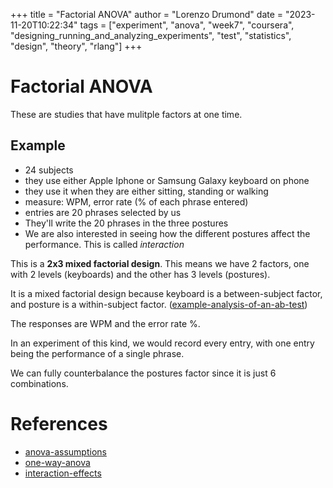 +++
title = "Factorial ANOVA"
author = "Lorenzo Drumond"
date = "2023-11-20T10:22:34"
tags = ["experiment",  "anova",  "week7",  "coursera",  "designing_running_and_analyzing_experiments",  "test",  "statistics",  "design",  "theory",  "rlang"]
+++


# Factorial ANOVA
These are studies that have mulitple factors at one time.

## Example
- 24 subjects
- they use either Apple Iphone or Samsung Galaxy keyboard on phone
- they use it when they are either sitting, standing or walking
- measure: WPM, error rate (% of each phrase entered)
- entries are 20 phrases selected by us
- They'll write the 20 phrases in the three postures
- We are also interested in seeing how the different postures affect the performance. This is called _interaction_


This is a __2x3 mixed factorial design__. This means we have 2 factors, one with 2 levels (keyboards) and the other has 3 levels (postures).

It is a mixed factorial design because keyboard is a between-subject factor, and posture is a within-subject factor. ([example-analysis-of-an-ab-test](/wiki/example-analysis-of-an-ab-test/))

The responses are WPM and the error rate %.

In an experiment of this kind, we would record every entry, with one entry being the performance of a single phrase.

We can fully counterbalance the postures factor since it is just 6 combinations.

# References
- [anova-assumptions](/wiki/anova-assumptions/)
- [one-way-anova](/wiki/one-way-anova/)
- [interaction-effects](/wiki/interaction-effects/)
